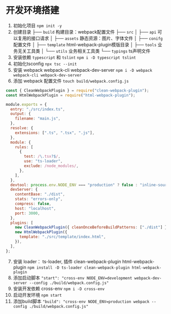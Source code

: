 # 开发环境搭建
1. 初始化项目
`npm init -y`
2. 创建目录
├── `build` 构建目录：webpack配置文件
├── `src`
│   ├── `api` 可以复用的接口请求
│   ├── `assets` 静态资源：图片、字体文件
│   ├── `conifg` 配置文件
│   ├── `template` html-webpack-plugin模版目录
│   ├── `tools` 业务无关工具类
│   └── `utils` 业务相关工具类
└── `typings` ts声明文件
3. 安装依赖 `typescript` 和 `tslint`
`npm i -D typescript tslint`
4. 初始化tsconfig
`npx tsc --init`
5. 安装 webpack webpack-cli webpack-dev-server
`npm i -D webpack webpack-cli webpack-dev-server`
6. 添加 webpack 配置文件 `touch build/webpack.config.js`
```javascript
const { CleanWebpackPlugin } = require("clean-webpack-plugin");
const HtmlWebpackPlugin = require("html-webpack-plugin");

module.exports = {
  entry: "./src/index.ts",
  output: {
    filename: "main.js",
  },
  resolve: {
    extensions: [".ts", ".tsx", ".js"],
  },
  module: {
    rules: [
      {
        test: /\.tsx?$/,
        use: "ts-loader",
        exclude: /node_modules/,
      },
    ],
  },
  devtool: process.env.NODE_ENV === "production" ? false : "inline-source-map",
  devServer: {
    contentBase: "./dist",
    stats: "errors-only",
    compress: false,
    host: "localhost",
    port: 3000,
  },
  plugins: [
    new CleanWebpackPlugin({ cleanOnceBeforeBuildPatterns: ["./dist"] }),
    new HtmlWebpackPlugin({
      template: "./src/template/index.html",
    }),
  ],
};

```
7. 安装 loader： ts-loader, 插件 clean-webpack-plugin html-webpack-plugin
`npm install -D ts-loader clean-webpack-plugin html-webpack-plugin`
8. 添加启动脚本
`"start": "cross-env NODE_ENV=development webpack-dev-server --config ./build/webpack.config.js"`
9. 安装开发依赖 cross-env
`npm i -D cross-env`
10. 启动开发环境
`npm start`
11. 添加build脚本
`"build": "cross-env NODE_ENV=production webpack --config ./build/webpack.config.js"`
